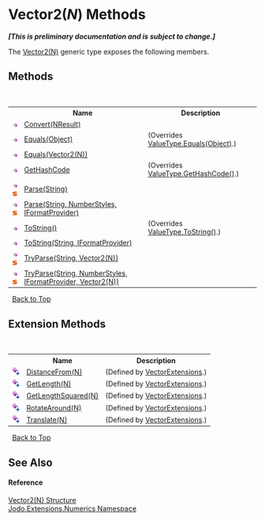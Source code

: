 # Vector2(*N*) Methods
 _**\[This is preliminary documentation and is subject to change.\]**_

The <a href="T_Jodo_Extensions_Numerics_Vector2_1">Vector2(N)</a> generic type exposes the following members.


## Methods
&nbsp;<table><tr><th></th><th>Name</th><th>Description</th></tr><tr><td>![Public method](media/pubmethod.gif "Public method")</td><td><a href="M_Jodo_Extensions_Numerics_Vector2_1_Convert__1">Convert(NResult)</a></td><td /></tr><tr><td>![Public method](media/pubmethod.gif "Public method")</td><td><a href="M_Jodo_Extensions_Numerics_Vector2_1_Equals_1">Equals(Object)</a></td><td> (Overrides <a href="https://docs.microsoft.com/dotnet/api/system.valuetype.equals#system-valuetype-equals(system-object)" target="_blank" rel="noopener noreferrer">ValueType.Equals(Object)</a>.)</td></tr><tr><td>![Public method](media/pubmethod.gif "Public method")</td><td><a href="M_Jodo_Extensions_Numerics_Vector2_1_Equals">Equals(Vector2(N))</a></td><td /></tr><tr><td>![Public method](media/pubmethod.gif "Public method")</td><td><a href="M_Jodo_Extensions_Numerics_Vector2_1_GetHashCode">GetHashCode</a></td><td> (Overrides <a href="https://docs.microsoft.com/dotnet/api/system.valuetype.gethashcode#system-valuetype-gethashcode" target="_blank" rel="noopener noreferrer">ValueType.GetHashCode()</a>.)</td></tr><tr><td>![Public method](media/pubmethod.gif "Public method")![Static member](media/static.gif "Static member")</td><td><a href="M_Jodo_Extensions_Numerics_Vector2_1_Parse">Parse(String)</a></td><td /></tr><tr><td>![Public method](media/pubmethod.gif "Public method")![Static member](media/static.gif "Static member")</td><td><a href="M_Jodo_Extensions_Numerics_Vector2_1_Parse_1">Parse(String, NumberStyles, IFormatProvider)</a></td><td /></tr><tr><td>![Public method](media/pubmethod.gif "Public method")</td><td><a href="M_Jodo_Extensions_Numerics_Vector2_1_ToString">ToString()</a></td><td> (Overrides <a href="https://docs.microsoft.com/dotnet/api/system.valuetype.tostring#system-valuetype-tostring" target="_blank" rel="noopener noreferrer">ValueType.ToString()</a>.)</td></tr><tr><td>![Public method](media/pubmethod.gif "Public method")</td><td><a href="M_Jodo_Extensions_Numerics_Vector2_1_ToString_1">ToString(String, IFormatProvider)</a></td><td /></tr><tr><td>![Public method](media/pubmethod.gif "Public method")![Static member](media/static.gif "Static member")</td><td><a href="M_Jodo_Extensions_Numerics_Vector2_1_TryParse">TryParse(String, Vector2(N))</a></td><td /></tr><tr><td>![Public method](media/pubmethod.gif "Public method")![Static member](media/static.gif "Static member")</td><td><a href="M_Jodo_Extensions_Numerics_Vector2_1_TryParse_1">TryParse(String, NumberStyles, IFormatProvider, Vector2(N))</a></td><td /></tr></table>&nbsp;
<a href="#vector2(*n*)-methods">Back to Top</a>

## Extension Methods
&nbsp;<table><tr><th></th><th>Name</th><th>Description</th></tr><tr><td>![Public Extension Method](media/pubextension.gif "Public Extension Method")</td><td><a href="M_Jodo_Extensions_Geometry_VectorExtensions_DistanceFrom__1">DistanceFrom(N)</a></td><td> (Defined by <a href="T_Jodo_Extensions_Geometry_VectorExtensions">VectorExtensions</a>.)</td></tr><tr><td>![Public Extension Method](media/pubextension.gif "Public Extension Method")</td><td><a href="M_Jodo_Extensions_Geometry_VectorExtensions_GetLength__1">GetLength(N)</a></td><td> (Defined by <a href="T_Jodo_Extensions_Geometry_VectorExtensions">VectorExtensions</a>.)</td></tr><tr><td>![Public Extension Method](media/pubextension.gif "Public Extension Method")</td><td><a href="M_Jodo_Extensions_Geometry_VectorExtensions_GetLengthSquared__1">GetLengthSquared(N)</a></td><td> (Defined by <a href="T_Jodo_Extensions_Geometry_VectorExtensions">VectorExtensions</a>.)</td></tr><tr><td>![Public Extension Method](media/pubextension.gif "Public Extension Method")</td><td><a href="M_Jodo_Extensions_Geometry_VectorExtensions_RotateAround__1">RotateAround(N)</a></td><td> (Defined by <a href="T_Jodo_Extensions_Geometry_VectorExtensions">VectorExtensions</a>.)</td></tr><tr><td>![Public Extension Method](media/pubextension.gif "Public Extension Method")</td><td><a href="M_Jodo_Extensions_Geometry_VectorExtensions_Translate__1">Translate(N)</a></td><td> (Defined by <a href="T_Jodo_Extensions_Geometry_VectorExtensions">VectorExtensions</a>.)</td></tr></table>&nbsp;
<a href="#vector2(*n*)-methods">Back to Top</a>

## See Also


#### Reference
<a href="T_Jodo_Extensions_Numerics_Vector2_1">Vector2(N) Structure</a><br /><a href="N_Jodo_Extensions_Numerics">Jodo.Extensions.Numerics Namespace</a><br />